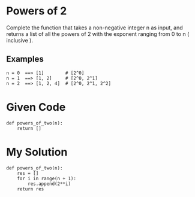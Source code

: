 # Powers of 2

Complete the function that takes a non-negative integer n as input, and returns a list of all the powers of 2 with the exponent ranging from 0 to n ( inclusive ).

## Examples
```
n = 0  ==> [1]        # [2^0]
n = 1  ==> [1, 2]     # [2^0, 2^1]
n = 2  ==> [1, 2, 4]  # [2^0, 2^1, 2^2]
```

# Given Code

```{python}
def powers_of_two(n):
    return []
```

# My Solution

```{python}
def powers_of_two(n):
    res = []
    for i in range(n + 1):
        res.append(2**i)
    return res
```
